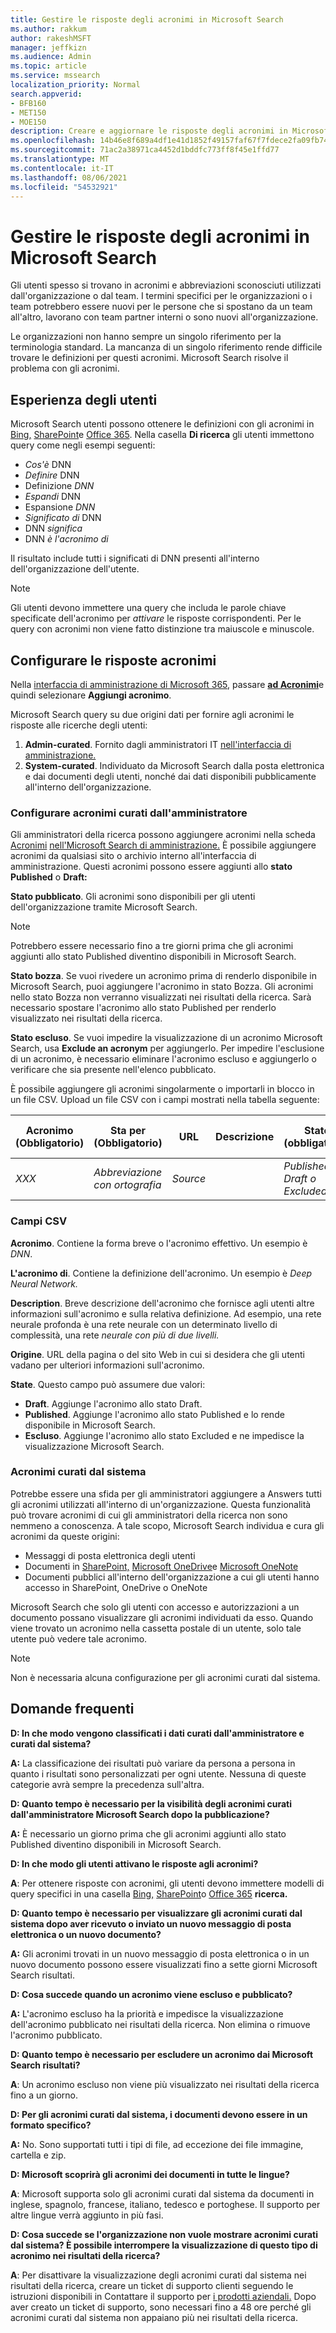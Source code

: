 ```yaml
---
title: Gestire le risposte degli acronimi in Microsoft Search
ms.author: rakkum
author: rakeshMSFT
manager: jeffkizn
ms.audience: Admin
ms.topic: article
ms.service: mssearch
localization_priority: Normal
search.appverid:
- BFB160
- MET150
- MOE150
description: Creare e aggiornare le risposte degli acronimi in Microsoft Search
ms.openlocfilehash: 14b46e8f689a4df1e41d1852f49157faf67f7fdece2fa09fb740b5652d719a34
ms.sourcegitcommit: 71ac2a38971ca4452d1bddfc773ff8f45e1ffd77
ms.translationtype: MT
ms.contentlocale: it-IT
ms.lasthandoff: 08/06/2021
ms.locfileid: "54532921"
---
```

# <a name="manage-acronyms-answers-in-microsoft-search"></a>Gestire le risposte degli acronimi in Microsoft Search

Gli utenti spesso si trovano in acronimi e abbreviazioni sconosciuti utilizzati dall'organizzazione o dal team. I termini specifici per le organizzazioni o i team potrebbero essere nuovi per le persone che si spostano da un team all'altro, lavorano con team partner interni o sono nuovi all'organizzazione.

Le organizzazioni non hanno sempre un singolo riferimento per la terminologia standard. La mancanza di un singolo riferimento rende difficile trovare le definizioni per questi acronimi. Microsoft Search risolve il problema con gli acronimi.

## <a name="what-users-experience"></a>Esperienza degli utenti

Microsoft Search utenti possono ottenere le definizioni con gli acronimi in [Bing,](https://Bing.com) [SharePoint](https://products.office.com/sharepoint/collaboration)e [Office 365](https://Office.com). Nella casella **Di ricerca** gli utenti immettono query come negli esempi seguenti:

- *Cos'è* DNN
- *Definire* DNN
- Definizione *DNN*
- *Espandi* DNN
- Espansione *DNN*
- *Significato di* DNN
- DNN *significa*
- DNN *è l'acronimo di*

Il risultato include tutti i significati di DNN presenti all'interno dell'organizzazione dell'utente.

> [!NOTE]
> Gli utenti devono immettere una query che includa le parole chiave specificate dell'acronimo per *attivare* le risposte corrispondenti. Per le query con acronimi non viene fatto distinzione tra maiuscole e minuscole.

## <a name="set-up-acronyms-answers"></a>Configurare le risposte acronimi

Nella [interfaccia di amministrazione di Microsoft 365](https://admin.microsoft.com), passare [**ad Acronimi**](https://admin.microsoft.com/Adminportal/Home#/MicrosoftSearch/acronyms)e quindi selezionare **Aggiungi acronimo**.

Microsoft Search query su due origini dati per fornire agli acronimi le risposte alle ricerche degli utenti:

1. **Admin-curated**. Fornito dagli amministratori IT [nell'interfaccia di amministrazione.](https://admin.microsoft.com/Adminportal/Home#/MicrosoftSearch/acronyms)
2. **System-curated**. Individuato da Microsoft Search dalla posta elettronica e dai documenti degli utenti, nonché dai dati disponibili pubblicamente all'interno dell'organizzazione.

### <a name="set-up-admin-curated-acronyms"></a>Configurare acronimi curati dall'amministratore

Gli amministratori della ricerca possono aggiungere acronimi nella scheda [Acronimi](https://admin.microsoft.com/Adminportal/Home#/MicrosoftSearch/acronyms) [nell'Microsoft Search di amministrazione.](https://admin.microsoft.com/Adminportal/Home#/MicrosoftSearch) È possibile aggiungere acronimi da qualsiasi sito o archivio interno all'interfaccia di amministrazione. Questi acronimi possono essere aggiunti allo **stato Published** o **Draft:**

**Stato pubblicato**. Gli acronimi sono disponibili per gli utenti dell'organizzazione tramite Microsoft Search.

> [!NOTE]
> Potrebbero essere necessario fino a tre giorni prima che gli acronimi aggiunti allo stato Published diventino disponibili in Microsoft Search.

**Stato bozza**. Se vuoi rivedere un acronimo prima di renderlo disponibile in Microsoft Search, puoi aggiungere l'acronimo in stato Bozza. Gli acronimi nello stato Bozza non verranno visualizzati nei risultati della ricerca. Sarà necessario spostare l'acronimo allo stato Published per renderlo visualizzato nei risultati della ricerca.

**Stato escluso**. Se vuoi impedire la visualizzazione di un acronimo Microsoft Search, usa **Exclude an acronym** per aggiungerlo. Per impedire l'esclusione di un acronimo, è necessario eliminare l'acronimo escluso e aggiungerlo o verificare che sia presente nell'elenco pubblicato.

È possibile aggiungere gli acronimi singolarmente o importarli in blocco in un file CSV. Upload un file CSV con i campi mostrati nella tabella seguente:

| Acronimo (Obbligatorio) | Sta per (Obbligatorio) | URL | Descrizione  | Stato (obbligatorio) | Last Modified | Last Modified By | Id |
| --------- | --------- | --------- | ---------- | --------- |--------- |--------- |--------- |
| *XXX* | *Abbreviazione con ortografia* | *Source* |  | *Published, Draft o Excluded* |  |  |  |

### <a name="csv-fields"></a>Campi CSV

**Acronimo**. Contiene la forma breve o l'acronimo effettivo. Un esempio è *DNN*.

**L'acronimo di**. Contiene la definizione dell'acronimo. Un esempio è *Deep Neural Network.*

**Description**. Breve descrizione dell'acronimo che fornisce agli utenti altre informazioni sull'acronimo e sulla relativa definizione. Ad esempio, una rete neurale profonda è una rete neurale con un determinato livello di complessità, una rete *neurale con più di due livelli.*

**Origine**. URL della pagina o del sito Web in cui si desidera che gli utenti vadano per ulteriori informazioni sull'acronimo.

**State**. Questo campo può assumere due valori:

- **Draft**. Aggiunge l'acronimo allo stato Draft.
- **Published**. Aggiunge l'acronimo allo stato Published e lo rende disponibile in Microsoft Search.
- **Escluso**. Aggiunge l'acronimo allo stato Excluded e ne impedisce la visualizzazione Microsoft Search.

### <a name="system-curated-acronyms"></a>Acronimi curati dal sistema

Potrebbe essere una sfida per gli amministratori aggiungere a Answers tutti gli acronimi utilizzati all'interno di un'organizzazione. Questa funzionalità può trovare acronimi di cui gli amministratori della ricerca non sono nemmeno a conoscenza. A tale scopo, Microsoft Search individua e cura gli acronimi da queste origini:

- Messaggi di posta elettronica degli utenti
- Documenti in [SharePoint,](https://products.office.com/sharepoint/collaboration) [Microsoft OneDrive]( https://onedrive.live.com/about/)e [Microsoft OneNote](https://www.onenote.com/)
- Documenti pubblici all'interno dell'organizzazione a cui gli utenti hanno accesso in SharePoint, OneDrive o OneNote

Microsoft Search che solo gli utenti con accesso e autorizzazioni a un documento possano visualizzare gli acronimi individuati da esso. Quando viene trovato un acronimo nella cassetta postale di un utente, solo tale utente può vedere tale acronimo.

> [!NOTE]
> Non è necessaria alcuna configurazione per gli acronimi curati dal sistema.

## <a name="frequently-asked-questions"></a>Domande frequenti

**D: In che modo vengono classificati i dati curati dall'amministratore e curati dal sistema?**

**A:** La classificazione dei risultati può variare da persona a persona in quanto i risultati sono personalizzati per ogni utente. Nessuna di queste categorie avrà sempre la precedenza sull'altra.

**D: Quanto tempo è necessario per la visibilità degli acronimi curati dall'amministratore Microsoft Search dopo la pubblicazione?**

**A:**  È necessario un giorno prima che gli acronimi aggiunti allo stato Published diventino disponibili in Microsoft Search.

**D: In che modo gli utenti attivano le risposte agli acronimi?**

**A**: Per ottenere risposte con acronimi, gli utenti devono immettere modelli di query specifici in una casella [Bing,](https://bing.com) [SharePoint](https://products.office.com/sharepoint/collaboration)o [Office 365](https://Office.com) **ricerca.**

**D: Quanto tempo è necessario per visualizzare gli acronimi curati dal sistema dopo aver ricevuto o inviato un nuovo messaggio di posta elettronica o un nuovo documento?**

**A:** Gli acronimi trovati in un nuovo messaggio di posta elettronica o in un nuovo documento possono essere visualizzati fino a sette giorni Microsoft Search risultati.

**D: Cosa succede quando un acronimo viene escluso e pubblicato?**

**A:** L'acronimo escluso ha la priorità e impedisce la visualizzazione dell'acronimo pubblicato nei risultati della ricerca. Non elimina o rimuove l'acronimo pubblicato.

**D: Quanto tempo è necessario per escludere un acronimo dai Microsoft Search risultati?**

**A**: Un acronimo escluso non viene più visualizzato nei risultati della ricerca fino a un giorno.

**D: Per gli acronimi curati dal sistema, i documenti devono essere in un formato specifico?**

**A:** No. Sono supportati tutti i tipi di file, ad eccezione dei file immagine, cartella e zip.

**D: Microsoft scoprirà gli acronimi dei documenti in tutte le lingue?**

**A**: Microsoft supporta solo gli acronimi curati dal sistema da documenti in inglese, spagnolo, francese, italiano, tedesco e portoghese. Il supporto per altre lingue verrà aggiunto in più fasi.

**D: Cosa succede se l'organizzazione non vuole mostrare acronimi curati dal sistema? È possibile interrompere la visualizzazione di questo tipo di acronimo nei risultati della ricerca?**

**A**: Per disattivare la visualizzazione degli acronimi curati dal sistema nei risultati della ricerca, creare un ticket di supporto clienti seguendo le istruzioni disponibili in Contattare il supporto per [i prodotti aziendali.](/microsoft-365/admin/contact-support-for-business-products)
Dopo aver creato un ticket di supporto, sono necessari fino a 48 ore perché gli acronimi curati dal sistema non appaiano più nei risultati della ricerca.
